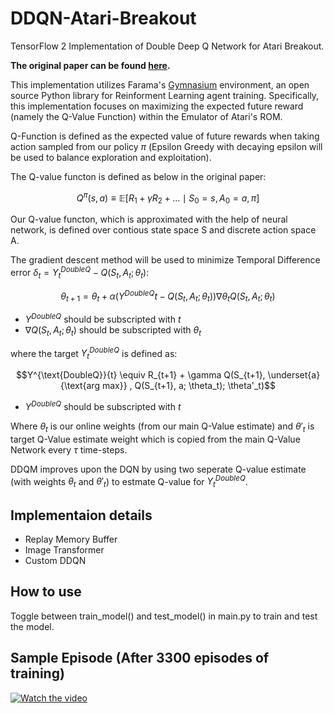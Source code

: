 # DDQN-Atari-Breakout
TensorFlow 2 Implementation of Double Deep Q Network for Atari Breakout. 

**The original paper can be found [here](https://arxiv.org/pdf/1509.06461).**

This implementation utilizes Farama's [Gymnasium](https://github.com/Farama-Foundation/Gymnasium) environment, an open source Python library for Reinforment Learning agent training. Specifically, this implementation focuses on maximizing the expected future reward (namely the Q-Value Function) within the Emulator of Atari's ROM.

Q-Function is defined as the expected value of future rewards when taking action sampled from our policy $\pi$ (Epsilon Greedy with decaying epsilon will be used to balance exploration and exploitation).

The Q-value functon is defined as below in the original paper:

$$Q^\pi(s, a) \equiv \mathbb{E} \left[ R_1 + \gamma R_2 + \dots \mid S_0 = s, A_0 = a, \pi \right]$$


Our Q-value functon, which is approximated with the help of neural network, is defined over contious state space S and discrete action space A.

The gradient descent method will be used to minimize Temporal Difference error $\delta_t = Y^{DoubleQ}_t - Q(S_t, A_t; \theta_t)$:

$$\theta_{t+1} = \theta_t + \alpha\big(Y^{DoubleQ}t - Q(S_t, A_t; \theta_t)\big) \nabla{\theta_t} Q(S_t, A_t; \theta_t)$$

- $Y^{DoubleQ}$ should be subscripted with $t$
- $\nabla Q(S_t, A_t; \theta_t)$ should be subscripted with $\theta_t$

where the target $Y^{DoubleQ}_t$ is defined as:

$$Y^{\text{DoubleQ}}{t} \equiv R_{t+1} + \gamma Q(S_{t+1}, \underset{a}{\text{arg max}} , Q(S_{t+1}, a; \theta_t); \theta'_t)$$

- $Y^{DoubleQ}$ should be subscripted with $t$

Where $\theta_t$ is our online weights (from our main Q-Value estimate) and $\theta'_t$ is target Q-Value estimate weight which is copied from the main Q-Value Network every $\tau$ time-steps.

DDQM improves upon the DQN by using two seperate Q-value estimate (with weights $\theta_t$ and $\theta'_t$) to estmate Q-value for $Y^{DoubleQ}_t$.

## Implementaion details
* Replay Memory Buffer
* Image Transformer
* Custom DDQN

## How to use 
Toggle between train_model() and test_model() in main.py to train and test the model.

## Sample Episode (After 3300 episodes of training)

[![Watch the video](https://img.youtube.com/vi/Bu5OjPkXfDc/0.jpg)](https://youtu.be/Bu5OjPkXfDc)
